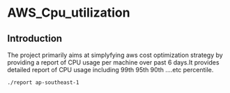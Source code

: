 # AWS_Cpu_utilization

## Introduction

The project primarily aims at simplyfying aws cost optimization strategy by providing a report of CPU usage per machine over past 6 days.It provides detailed report of CPU usage including 99th 95th 90th ....etc percentile.

```
./report ap-southeast-1
```
